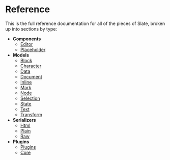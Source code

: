 
# Reference

This is the full reference documentation for all of the pieces of Slate, broken up into sections by type:

- **Components**
  - [Editor](./components/editor.md)
  - [Placeholder](./components/placeholder.md)
- **Models**
  - [Block](./models/block.md)
  - [Character](./models/character.md)
  - [Data](./models/data.md)
  - [Document](./models/document.md)
  - [Inline](./models/inline.md)
  - [Mark](./models/mark.md)
  - [Node](./models/node.md)
  - [Selection](./models/selection.md)
  - [State](./models/state.md)
  - [Text](./models/text.md)
  - [Transform](./models/transform.md)
- **Serializers**
  - [Html](./serializers/html.md)
  - [Plain](./serializers/plain.md)
  - [Raw](./serializers/raw.md) 
- **Plugins**
  - [Plugins](./plugins/plugin.md)
  - [Core](./plugins/core.md)

